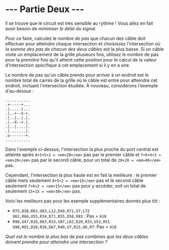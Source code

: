 # --- Partie Deux ---

Il se trouve que le circuit est très sensible au rythme ! Vous allez en fait avoir besoin de *minimiser le délai du signal*.

Pour ce faire, calculez le *nombre de pas* que chacun des câble doit effectuer pour atteindre chaque intersection et choisissez l'intersection où *la somme des pas de chacun des deux câbles* est la plus basse. Si un câble visite un emplacement de la grille plusieurs fois, utilisez le nombre de pas pour la *première* fois qu'il atteint cette position pour le calcul de la valeur d'intersection spécifique à cet emplacement si il y en a une.

Le nombre de pas qu'un câble prends pour arriver à un endroit est le nombre total de carrés de la grille où le câble est entré pour atteindre cet endroit, incluant l'intersection étudiée. À nouveau, considérons l'exemple d'au-dessus :

```
...........
.+-----+...
.|.....|...
.|..+--X-+.
.|..|..|.|.
.|.-X--+.|.
.|..|....|.
.|.......|.
.o-------+.
...........
```

Dans l'exemple ci-dessus, l'intersection la plus proche du port central est atteinte après ``8+5+5+2 = <em>20</em>`` pas par le premier câble et ``7+6+4+3 = <em>20</em>`` pas par le second câble, pour un total de ``20+20 = <em>40</em>`` pas.

Cependant, l'intersection la plus haute est en fait la meilleure : le premier câble mets seulement ``8+5+2 = <em>15</em>`` pas et le second câble seulement ``7+6+2 = <em>15</em>`` pas pour y accéder, soit un total de seulement ``15+15 = <em>30</em>`` pas.

Voici les meilleurs pas pour les exemple supplémentaires donnés plus tôt :

- ``R75,D30,R83,U83,L12,D49,R71,U7,L72``\
``U62,R66,U55,R34,D71,R55,D58,R83`` : Pas = `610`
- ``R98,U47,R26,D63,R33,U87,L62,D20,R33,U53,R51``\
``U98,R91,D20,R16,D67,R40,U7,R15,U6,R7``: Pas = `410`

*Quel est le nombre le plus bas de pas combinés que les deux câbles doivent prendre pour atteindre une intersection ?*